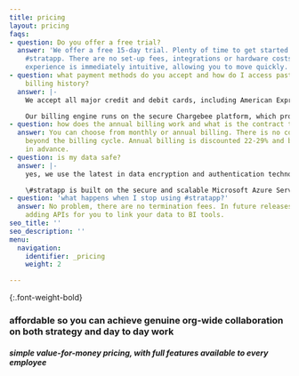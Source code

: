 ```yaml
---
title: pricing
layout: pricing
faqs:
- question: Do you offer a free trial?
  answer: 'We offer a free 15-day trial. Plenty of time to get started and begin using
    #stratapp. There are no set-up fees, integrations or hardware costs. The user
    experience is immediately intuitive, allowing you to move quickly.'
- question: what payment methods do you accept and how do I access past invoices and
    billing history?
  answer: |-
    We accept all major credit and debit cards, including American Express, Visa, Mastercard and Diners Club.

    Our billing engine runs on the secure Chargebee platform, which provides you with a client portal to access your subscription status, payment methods, billing information, payment history and invoices.
- question: how does the annual billing work and what is the contract term?
  answer: You can choose from monthly or annual billing. There is no contract term
    beyond the billing cycle. Annual billing is discounted 22-29% and billed yearly
    in advance.
- question: is my data safe?
  answer: |-
    yes, we use the latest in data encryption and authentication technology.

    \#stratapp is built on the secure and scalable Microsoft Azure Service Fabric of microservices.
- question: 'what happens when I stop using #stratapp?'
  answer: No problem, there are no termination fees. In future releases, we will be
    adding APIs for you to link your data to BI tools.
seo_title: ''
seo_description: ''
menu:
  navigation:
    identifier: _pricing
    weight: 2

---
```

{:.font-weight-bold}

### affordable so you can achieve genuine org-wide collaboration on both strategy and day to day work

##### simple value-for-money pricing, with full features available to every employee